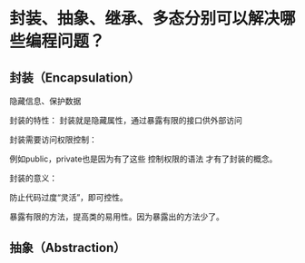 # 封装、抽象、继承、多态分别可以解决哪些编程问题？

## 封装（Encapsulation）

隐藏信息、保护数据

封装的特性：
  封装就是隐藏属性，通过暴露有限的接口供外部访问

封装需要访问权限控制：

  例如public，private也是因为有了这些 控制权限的语法 才有了封装的概念。

封装的意义：

  防止代码过度“灵活”，即可控性。

  暴露有限的方法，提高类的易用性。因为暴露出的方法少了。

## 抽象（Abstraction）


